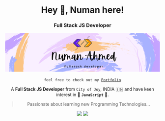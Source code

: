 <div  align="center">
<h1>Hey 👋, Numan here!</h1>
<h3>Full Stack JS Developer</h3>
<div  width="50%">
<img  src="https://github.com/mdnmnahmed/personal-resourses/blob/master/numan%20bg.png?raw=true" />
</div>

<code>feel free to check out my [Portfolio](https://mdnmnahmed.github.io/portfolio/)</code>

A **Full Stack JS Developer** from `City of Joy`, INDIA 🇮🇳 and have keen interest in 🧡 **`JavaScript`** 💚.

>Passionate about learning new Programming Technologies...
</div>
<div  align='center'>
<img  src="https://github-readme-stats.vercel.app/api?username=mdnmnahmed&show_icons=true&theme=radical&count_private=true" height="225px"  />
<img  src="https://github-readme-stats.vercel.app/api/top-langs/?username=mdnmnahmed&show_icons=true&theme=radical&count_private=true" height="225px"  />
  <br/>
<!-- <img  src="https://github-readme-stats.vercel.app/api/pin/?username=mdnmnahmed&repo=apis-store-backend&theme=merko" /> -->
</div>
</div>